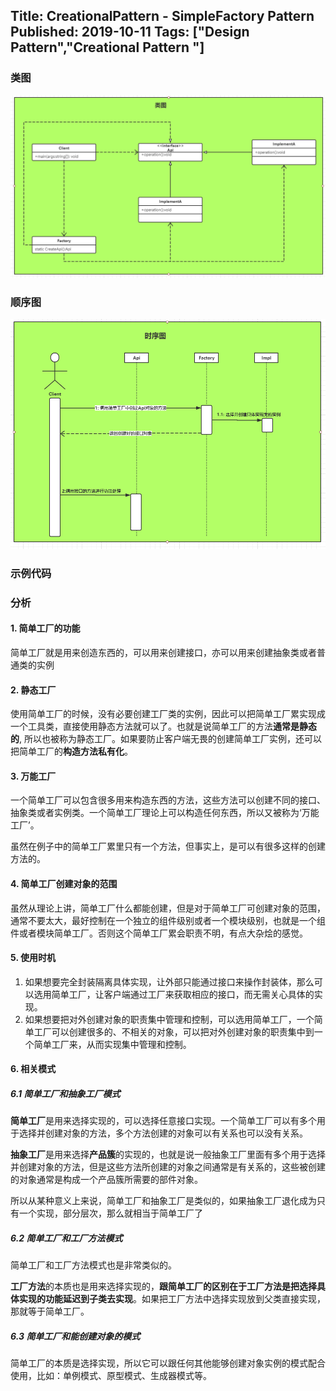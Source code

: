 Title: CreationalPattern - SimpleFactory Pattern
Published: 2019-10-11
Tags: ["Design Pattern","Creational Pattern "]
---

### 类图

![class diagram](../../assets/images/design-patterns/1-1.png)

### 顺序图
![secquence diagram](../../assets/images/design-patterns/1-2.png)

### 示例代码

### 分析

#### 1. 简单工厂的功能

简单工厂就是用来创造东西的，可以用来创建接口，亦可以用来创建抽象类或者普通类的实例

#### 2. 静态工厂

使用简单工厂的时候，没有必要创建工厂类的实例，因此可以把简单工厂累实现成一个工具类，直接使用静态方法就可以了。也就是说简单工厂的方法**通常是静态的**, 所以也被称为静态工厂。如果要防止客户端无畏的创建简单工厂实例，还可以把简单工厂的**构造方法私有化**。

#### 3. 万能工厂

一个简单工厂可以包含很多用来构造东西的方法，这些方法可以创建不同的接口、抽象类或者实例类。一个简单工厂理论上可以构造任何东西，所以又被称为‘万能工厂’。

虽然在例子中的简单工厂累里只有一个方法，但事实上，是可以有很多这样的创建方法的。

#### 4. 简单工厂创建对象的范围

虽然从理论上讲，简单工厂什么都能创建，但是对于简单工厂可创建对象的范围，通常不要太大，最好控制在一个独立的组件级别或者一个模块级别，也就是一个组件或者模块简单工厂。否则这个简单工厂累会职责不明，有点大杂烩的感觉。

#### 5. 使用时机

1. 如果想要完全封装隔离具体实现，让外部只能通过接口来操作封装体，那么可以选用简单工厂，让客户端通过工厂来获取相应的接口，而无需关心具体的实现。
2. 如果想要把对外创建对象的职责集中管理和控制，可以选用简单工厂，一个简单工厂可以创建很多的、不相关的对象，可以把对外创建对象的职责集中到一个简单工厂来，从而实现集中管理和控制。

#### 6. 相关模式

##### 6.1 简单工厂和抽象工厂模式

**简单工厂**是用来选择实现的，可以选择任意接口实现。一个简单工厂可以有多个用于选择并创建对象的方法，多个方法创建的对象可以有关系也可以没有关系。

**抽象工厂**是用来选择**产品簇**的实现的，也就是说一般抽象工厂里面有多个用于选择并创建对象的方法，但是这些方法所创建的对象之间通常是有关系的，这些被创建的对象通常是构成一个产品簇所需要的部件对象。

所以从某种意义上来说，简单工厂和抽象工厂是类似的，如果抽象工厂退化成为只有一个实现，部分层次，那么就相当于简单工厂了

##### 6.2 简单工厂和工厂方法模式

简单工厂和工厂方法模式也是非常类似的。

**工厂方法**的本质也是用来选择实现的，**跟简单工厂的区别在于工厂方法是把选择具体实现的功能延迟到子类去实现**。如果把工厂方法中选择实现放到父类直接实现，那就等于简单工厂。

##### 6.3 简单工厂和能创建对象的模式

简单工厂的本质是选择实现，所以它可以跟任何其他能够创建对象实例的模式配合使用，比如：单例模式、原型模式、生成器模式等。

